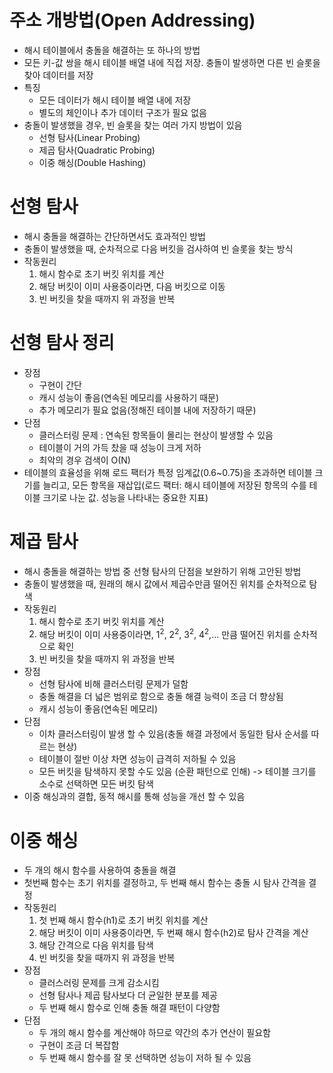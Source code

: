 # 주소 개방법(Open Addressing)
- 해시 테이블에서 충돌을 해결하는 또 하나의 방법
- 모든 키-값 쌍을 해시 테이블 배열 내에 직접 저장. 충돌이 발생하면 다른 빈 슬롯을 찾아 데이터를 저장
- 특징
    - 모든 데이터가 해시 테이블 배열 내에 저장
    - 별도의 체인이나 추가 데이터 구조가 필요 없음
- 충돌이 발생했을 경우, 빈 슬롯을 찾는 여러 가지 방법이 있음
    - 선형 탐사(Linear Probing)
    - 제곱 탐사(Quadratic Probing)
    - 이중 해싱(Double Hashing)

# 선형 탐사
- 해시 충돌을 해결하는 간단하면서도 효과적인 방법
- 충돌이 발생했을 때, 순차적으로 다음 버킷을 검사하여 빈 슬롯을 찾는 방식
- 작동원리
    1. 해시 함수로 초기 버킷 위치를 계산
    2. 해당 버킷이 이미 사용중이라면, 다음 버킷으로 이동
    3. 빈 버킷을 찾을 때까지 위 과정을 반복

# 선형 탐사 정리
- 장점
    - 구현이 간단
    - 캐시 성능이 좋음(연속된 메모리를 사용하기 때문)
    - 추가 메모리가 필요 없음(정해진 테이블 내에 저장하기 때문)
- 단점
    - 클러스터링 문제 : 연속된 항목들이 몰리는 현상이 발생할 수 있음
    - 테이블이 거의 가득 찼을 때 성능이 크게 저하
    - 최악의 경우 검색이 O(N)
- 테이블의 효율성을 위해 로드 팩터가 특정 임계값(0.6~0.75)을 초과하면 테이블 크기를 늘리고, 모든 항목을 재삽입(로드 팩터: 해시 테이블에 저장된 항목의 수를 테이블 크기로 나눈 값. 성능을 나타내는 중요한 지표)

# 제곱 탐사
- 해시 충돌을 해결하는 방법 중 선형 탐사의 단점을 보완하기 위해 고안된 방법
- 충돌이 발생했을 때, 원래의 해시 값에서 제곱수만큼 떨어진 위치를 순차적으로 탐색
- 작동원리
    1. 해시 함수로 초기 버킷 위치를 계산
    2. 해당 버킷이 이미 사용중이라면, 1<sup>2</sup>, 2<sup>2</sup>, 3<sup>2</sup>, 4<sup>2</sup>,... 만큼 떨어진 위치를 순차적으로 확인
    3. 빈 버킷을 찾을 때까지 위 과정을 반복
- 장점
    - 선형 탐사에 비해 클러스터링 문제가 덜함
    - 충돌 해결을 더 넓은 범위로 함으로 충돌 해결 능력이 조금 더 향상됨
    - 캐시 성능이 좋음(연속된 메모리)
- 단점
    - 이차 클러스터링이 발생 할 수 있음(충돌 해결 과정에서 동일한 탐사 순서를 따르는 현상)
    - 테이블이 절반 이상 차면 성능이 급격히 저하될 수 있음
    - 모든 버킷을 탐색하지 못할 수도 있음 (순환 패턴으로 인해) -> 테이블 크기를 소수로 선택하면 모든 버킷 탐색
- 이중 해싱과의 결합, 동적 해시를 통해 성능을 개선 할 수 있음

# 이중 해싱
- 두 개의 해시 함수를 사용하여 충돌을 해결
- 첫번째 함수는 초기 위치를 결정하고, 두 번째 해시 함수는 충돌 시 탐사 간격을 결정
- 작동원리
    1. 첫 번째 해시 함수(h1)로 초기 버킷 위치를 계산
    2. 해당 버킷이 이미 사용중이라면, 두 번째 해시 함수(h2)로 탐사 간격을 계산
    3. 해당 간격으로 다음 위치를 탐색
    4. 빈 버킷을 찾을 때까지 위 과정을 반복
- 장점
    - 클러스러링 문제를 크게 감소시킴
    - 선형 탐사나 제곱 탐사보다 더 균일한 분포를 제공
    - 두 번째 해시 함수로 인해 충돌 해결 패턴이 다양함
- 단점
    - 두 개의 해시 함수를 계산해야 하므로 약간의 추가 연산이 필요함
    - 구현이 조금 더 복잡함
    - 두 번째 해시 함수를 잘 못 선택하면 성능이 저하 될 수 있음
